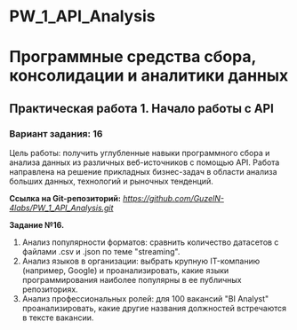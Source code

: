 # PW_1_API_Analysis

# Программные средства сбора, консолидации и аналитики данных
## Практическая работа 1. Начало работы с API
### Вариант задания: 16
Цель  работы: 
получить углубленные навыки программного сбора и анализа
данных из различных веб-источников с помощью API. Работа направлена на
решение прикладных бизнес-задач в области анализа больших данных, технологий
и рыночных тенденций.

**Ссылка на Git-репозиторий:** *https://github.com/GuzelN-4labs/PW_1_API_Analysis.git*

**Задание №16.**

1. Анализ популярности форматов: сравнить количество датасетов с файлами .csv и .json по теме "streaming".
2. Анализ языков в организации: выбрать крупную IT-компанию (например, Google) и проанализировать, какие
языки программирования наиболее популярны в ее публичных репозиториях.
3. Анализ профессиональных ролей: для 100 вакансий "BI Analyst" проанализировать, какие
другие названия должностей встречаются в тексте вакансии.


